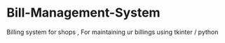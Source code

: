 # Bill-Management-System
Billing system for shops , For maintaining ur billings 
using tkinter / python
